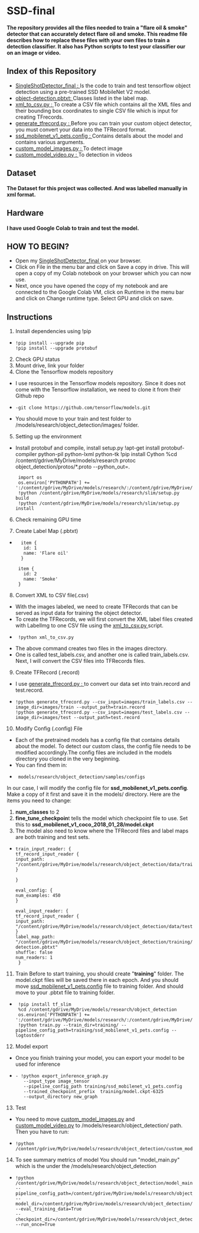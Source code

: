# SSD-final

#### The repository provides all the files needed to train a "flare oil & smoke" detector that can accurately detect flare oil and smoke. This readme file describes how to replace these files with your own files to train a detection classifier. It also has Python scripts to test your classifier our on an image or video.

## Index of this Repository
- [SingleShotDetector_final : ](https://github.com/ElifSeven/SSD-final/blob/main/SingleShotDetector_final.ipynb) Is the code to train and test tensorflow object detection using a pre-trained SSD MobileNet V2 model.
- [object-detection.pbtxt: ](https://github.com/ElifSeven/SSD-final/blob/main/object-detection.pbtxt) Classes listed in the label map. 
- [xml_to_csv.py : ](https://github.com/ElifSeven/SSD-final/blob/main/xml_to_csv.py) To create a CSV file which contains all the XML files and their bounding box coordinates to single CSV file which is input for creating TFrecords.
- [generate_tfrecord.py : ](https://github.com/ElifSeven/SSD-final/blob/main/generate_tfrecord.py)Before you can train your custom object detector, you must convert your data into the TFRecord format.
- [ssd_mobilenet_v1_pets.config : ](https://github.com/ElifSeven/SSD-final/blob/main/ssd_mobilenet_v1_pets.config)Contains details about the model and contains various arguments.
- [custom_model_images.py : ](https://github.com/ElifSeven/SSD-final/blob/main/custom_model_images.py) To detect image 
- [custom_model_video.py : ](https://github.com/ElifSeven/SSD-final/blob/main/custom_model_video.py) To detection in videos

## Dataset
#### The Dataset for this project was collected. And was labelled manually in xml format.

## Hardware
#### I have used Google Colab to train and test the model.

## HOW TO BEGIN?
- Open my [SingleShotDetector_final ](https://github.com/ElifSeven/SSD-final/blob/main/SingleShotDetector_final.ipynb) on your browser.
- Click on File in the menu bar and click on Save a copy in drive. This will open a copy of my Colab notebook on your browser which you can now use.
- Next, once you have opened the copy of my notebook and are connected to the Google Colab VM, click on Runtime in the menu bar and click on Change runtime type. Select GPU and click on save.

## Instructions
1. Install  dependencies using !pip
-     !pip install --upgrade pip
      !pip install --upgrade protobuf
2. Check GPU status
3. Mount drive, link your folder
4. Clone the Tensorflow models repository
- I use resources in the Tensorflow models repository. Since it does not come with the Tensorflow installation, we need to clone it from their Github repo
-     -git clone https://github.com/tensorflow/models.git
- You should move to your train and test folder to /models/research/object_detection/images/ folder.
5. Setting up the environment 
- Install protobuf and compile, install setup.py
      !apt-get install protobuf-compiler python-pil python-lxml python-tk
       !pip install Cython
       %cd /content/gdrive/MyDrive/models/research
        protoc object_detection/protos/*.proto --python_out=.

       import os
       os.environ['PYTHONPATH'] += ':/content/gdrive/MyDrive/models/research/:/content/gdrive/MyDrive/models/research/slim'
       !python /content/gdrive/MyDrive/models/research/slim/setup.py build
       !python /content/gdrive/MyDrive/models/research/slim/setup.py install
       
6. Check remaining GPU time

7. Create Label Map (.pbtxt)
-       item {
         id: 1
         name: 'Flare oil'
        }

       item {
         id: 2
         name: 'Smoke'
       }

8. Convert XML to CSV file(.csv)
- With the images labeled, we need to create TFRecords that can be served as input data for training the object detector.
- To create the TFRecords, we will first convert the XML label files created with LabelImg to one CSV file using the [xml_to_csv.py ](https://github.com/ElifSeven/SSD-final/blob/main/xml_to_csv.py) script.
-      !python xml_to_csv.py

- The above command creates two files in the images directory. 
- One is called test_labels.csv, and another one is called train_labels.csv. Next, I will convert the CSV files into TFRecords files.

9. Create TFRecord (.record)
- I use [generate_tfrecord.py : ](https://github.com/ElifSeven/SSD-final/blob/main/generate_tfrecord.py) to convert our data set into train.record and test.record.
-     !python generate_tfrecord.py --csv_input=images/train_labels.csv --image_dir=images/train --output_path=train.record
      !python generate_tfrecord.py --csv_input=images/test_labels.csv --image_dir=images/test --output_path=test.record

10. Modify Config (.config) File
- Each of the pretrained models has a config file that contains details about the model. To detect our custom class, the config file needs to be modified accordingly.The config files are included in the models directory you cloned in the very beginning.
-  You can find them in:
-      models/research/object_detection/samples/configs
In our case, I will modify the config file for **ssd_mobilenet_v1_pets.config**. Make a copy of it first and save it in the models/ directory.
Here are the items you need to change:
1. **num_classes** to 2
2. **fine_tune_checkpoin**t tells the model which checkpoint file to use. Set this to **ssd_mobilenet_v1_coco_2018_01_28/model.ckpt**
3. The model also need to know where the TFRecord files and label maps are both training and test sets.
-     train_input_reader: {
      tf_record_input_reader {
      input_path: "/content/gdrive/MyDrive/models/research/object_detection/data/train.record"
      }

      }

      eval_config: {
      num_examples: 450
      }

      eval_input_reader: {
      tf_record_input_reader {
      input_path: "/content/gdrive/MyDrive/models/research/object_detection/data/test.record"
      }
      label_map_path: "/content/gdrive/MyDrive/models/research/object_detection/training/object-detection.pbtxt"
      shuffle: false
      num_readers: 1
       }

11. Train
Before to start training, you should create "**training**" folder. The model.ckpt files will be saved there in each epoch. And you should move [ssd_mobilenet_v1_pets.config](https://github.com/ElifSeven/SSD-final/blob/main/ssd_mobilenet_v1_pets.config) file to training folder. And should move to your .pbtxt file to training folder.
-      !pip install tf_slim
       %cd /content/gdrive/MyDrive/models/research/object_detection
       os.environ['PYTHONPATH'] += ':/content/gdrive/MyDrive/models/research/:/content/gdrive/MyDrive/models/research/slim'
       !python train.py --train_dir=training/ --pipeline_config_path=training/ssd_mobilenet_v1_pets.config --logtostderr
 12. Model export
 - Once you finish training your model, you can export your model to be used for inference
 -     - !python export_inference_graph.py 
          --input_type image_tensor 
          --pipeline_config_path training/ssd_mobilenet_v1_pets.config 
          --trained_checkpoint_prefix  training/model.ckpt-6325 
          --output_directory new_graph
 13. Test
 - You need to move [custom_model_images.py](https://github.com/ElifSeven/SSD-final/blob/main/custom_model_images.py) and
 [custom_model_video.py](https://github.com/ElifSeven/SSD-final/blob/main/custom_model_video.py) to /models/research/object_detection/ path. Then you have to run:
 -     !python /content/gdrive/MyDrive/models/research/object_detection/custom_model_images.py

14. To see summary metrics of model
You should run "model_main.py" which is the under the /models/research/object_detection
-     !python /content/gdrive/MyDrive/models/research/object_detection/model_main.py
      --pipeline_config_path=/content/gdrive/MyDrive/models/research/object_detection/training/ssd_mobilenet_v1_pets.config
      --model_dir=/content/gdrive/MyDrive/models/research/object_detection/new_graph
      --eval_training_data=True
      --checkpoint_dir=/content/gdrive/MyDrive/models/research/object_detection/training
      --run_once=True

